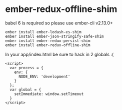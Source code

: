 # ember-redux-offline-shim

babel 6 is required so please use ember-cli v2.13.0+

    ember install ember-lodash-es-shim
    ember install ember-json-stringify-safe-shim
    ember install ember-redux-persist-shim
    ember install ember-redux-offline-shim

In your app/index.html be sure to hack in 2 globals :(

    <script>
      var process = {
        env: {
          NODE_ENV: 'development'
        }
      };
      var global = {
        setImmediate: window.setTimeout
      }
    </script>
